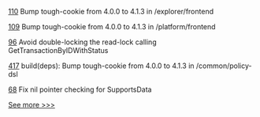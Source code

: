 
[110](https://github.com/hyperledger-labs/karma-charity-platform/pull/110) Bump tough-cookie from 4.0.0 to 4.1.3 in /explorer/frontend

[109](https://github.com/hyperledger-labs/karma-charity-platform/pull/109) Bump tough-cookie from 4.0.0 to 4.1.3 in /platform/frontend

[96](https://github.com/hyperledger/firefly-transaction-manager/pull/96) Avoid double-locking the read-lock calling GetTransactionByIDWithStatus

[417](https://github.com/hyperledger-labs/weaver-dlt-interoperability/pull/417) build(deps): Bump tough-cookie from 4.0.0 to 4.1.3 in /common/policy-dsl

[68](https://github.com/hyperledger/firefly-perf-cli/pull/68) Fix nil pointer checking for SupportsData


[See more >>>](https://start-here.hyperledger.org/pull-requests)
